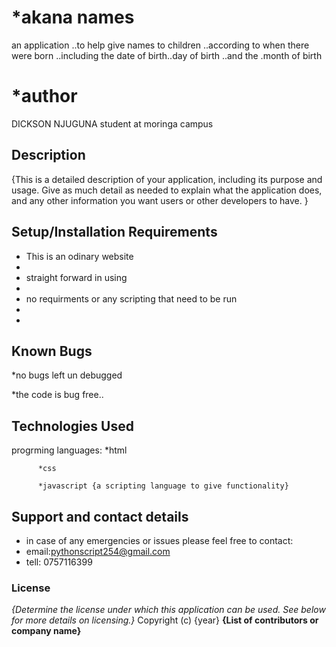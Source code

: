 # *akana names 
an application ..to help give names to children ..according to when there were born ..including the date of birth..day of birth ..and the .month of birth

# *author
DICKSON NJUGUNA
student at moringa campus
## Description
{This is a detailed description of your application, including its purpose and usage.  Give as much detail as needed to explain what the application does, and any other information you want users or other developers to have. }
## Setup/Installation Requirements
* This is an odinary website
* 
* straight forward in using
* 
* no requirments or any scripting that need to be run
* 
* 
## Known Bugs
*no bugs left un debugged

*the code is bug free..
## Technologies Used
progrming languages:
          *html
          
          *css
          
          *javascript {a scripting language to give functionality}
## Support and contact details
* in case of any emergencies or issues please feel free to contact:
* email:pythonscript254@gmail.com
* tell: 0757116399
### License
*{Determine the license under which this application can be used.  See below for more details on licensing.}*
Copyright (c) {year} **{List of contributors or company name}**
  
